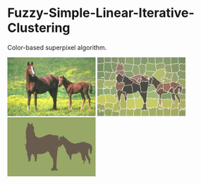 # Fuzzy-Simple-Linear-Iterative-Clustering
Color-based superpixel algorithm.
<p float="left">
  <img src="/horses.jpg" width="200" />
  <img src="/fslic.jpg" width="200" /> 
  <img src="/output.jpg" width="200" />
</p>
